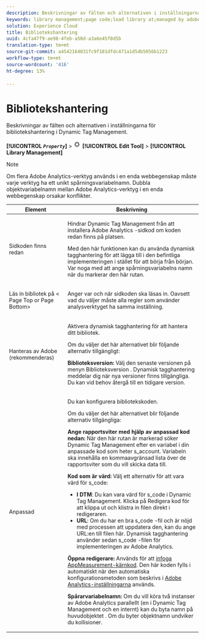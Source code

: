 ```yaml
---
description: Beskrivningar av fälten och alternativen i inställningarna för bibliotekshantering i Dynamic Tag Management.
keywords: library management;page code;load library at;managed by adobe;custom;code hosted;s_code hosted
solution: Experience Cloud
title: Bibliotekshantering
uuid: 4cfa47f9-ae98-4feb-a58d-a3a6e45f8d5b
translation-type: tm+mt
source-git-commit: a4542164031fc9f181dfdc471a1d54b5056b1223
workflow-type: tm+mt
source-wordcount: '416'
ht-degree: 13%

---
```



# Bibliotekshantering

Beskrivningar av fälten och alternativen i inställningarna för bibliotekshantering i Dynamic Tag Management.

**[!UICONTROL  *`Property`*]** > ![](assets/settings_gear.png) **[!UICONTROL Edit Tool]** > **[!UICONTROL Library Management]**

>[!NOTE]
>
>Om flera Adobe Analytics-verktyg används i en enda webbegenskap måste varje verktyg ha ett unikt spårningsvariabelnamn. Dubbla objektvariabelnamn mellan Adobe Analytics-verktyg i en enda webbegenskap orsakar konflikter.

<table id="table_2758C770C91B4025AD74009B360D71F7"> 
 <thead> 
  <tr> 
   <th colname="col1" class="entry"> Element </th> 
   <th colname="col2" class="entry"> Beskrivning </th> 
  </tr> 
 </thead>
 <tbody> 
  <tr> 
   <td colname="col1"> <p>Sidkoden finns redan </p> </td> 
   <td colname="col2"> <p> Hindrar Dynamic Tag Management från att installera <span class="keyword"> Adobe Analytics</span> -sidkod om koden redan finns på platsen. </p> <p>Med den här funktionen kan du använda dynamisk tagghantering för att lägga till i den befintliga implementeringen i stället för att börja från början. Var noga med att ange spårningsvariabelns namn när du markerar den här rutan. </p> </td> 
  </tr> 
  <tr> 
   <td colname="col1"> <p>Läs in bibliotek på &lt;<span class="term"> Page Top</span> or <span class="term"> Page Bottom</span>&gt; </p> </td> 
   <td colname="col2"> <p>Anger var och när sidkoden ska läsas in. Oavsett vad du väljer måste alla regler som använder analysverktyget ha samma inställning. </p> </td> 
  </tr> 
  <tr> 
   <td colname="col1"> <p>Hanteras av Adobe (rekommenderas) </p> </td> 
   <td colname="col2"> <p>Aktivera dynamisk tagghantering för att hantera ditt bibliotek. </p> <p>Om du väljer det här alternativet blir följande alternativ tillgängligt: </p> <p> <b>Biblioteksversion: </b>Välj den senaste versionen på menyn <span class="wintitle"> Biblioteksversion</span> . Dynamisk tagghantering meddelar dig när nya versioner finns tillgängliga. Du kan vid behov återgå till en tidigare version. </p> </td> 
  </tr> 
  <tr> 
   <td colname="col1"> <p> Anpassad </p> </td> 
   <td colname="col2"> <p>Du kan konfigurera bibliotekskoden. </p> <p>Om du väljer det här alternativet blir följande alternativ tillgängliga: </p> <p> <b>Ange rapportsviter med hjälp av anpassad kod nedan: </b>När den här rutan är markerad söker Dynamic Tag Management efter en variabel i din anpassade kod som heter <span class="varname"> s_account</span>. Variabeln ska innehålla en kommaavgränsad lista över de rapportsviter som du vill skicka data till. </p> <p> <b>Kod som är värd: </b>Välj ett alternativ för att vara värd för <span class="filepath"> s_code</span>: </p> 
    <ul id="ul_FC395283365A4BBAA8A5FE5871D16EC6"> 
     <li id="li_36D733C533CE40F1868309130551D4DE"> <b>I DTM</b>: Du kan vara värd för <span class="filepath"> s_code</span> i Dynamic Tag Management. Klicka på <span class="uicontrol"> Redigera kod</span> för att klippa ut och klistra in filen direkt i redigeraren. </li> 
     <li id="li_A64734C66D254079A5E16DC8DBEDA3F6"> <b>URL</b>: Om du har en bra <span class="filepath"> s_code</span> -fil och är nöjd med processen att uppdatera den, kan du ange URL:en till filen här. Dynamisk tagghantering använder sedan <span class="filepath"> s_code</span> -filen för implementeringen av <span class="keyword"> Adobe Analytics</span>. </li> 
    </ul> <p> <b>Öppna redigerare:</b> Används för att <a href="/help/implement/other/dtm/c-aa-tool/t-appmeasurement-code.md"  >infoga AppMeasurement-kärnkod</a>. Den här koden fylls i automatiskt när den automatiska konfigurationsmetoden som beskrivs i <a href="/help/implement/other/dtm/c-aa-tool/analytics-dtm.md"  >Adobe Analytics-inställningarna</a> används. </p> <p> <b>Spårarvariabelnamn: </b>Om du vill köra två instanser av <span class="keyword"> Adobe Analytics</span> parallellt (en i Dynamic Tag Management och en internt) kan du byta namn på <span class="term"> huvudobjektet</span> . Om du byter objektnamn undviker du kollisioner. </p> </td> 
  </tr> 
 </tbody> 
</table>

